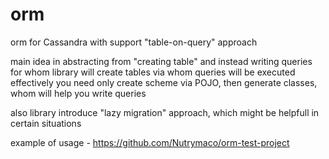 # orm
orm for Cassandra with support "table-on-query" approach

main idea in abstracting from "creating table" and instead writing queries for whom library will create tables via whom queries will be executed effectively
you need only create scheme via POJO, then generate classes, whom will help you write queries

also library introduce "lazy migration" approach, which might be helpfull in certain situations

example of usage - https://github.com/Nutrymaco/orm-test-project
